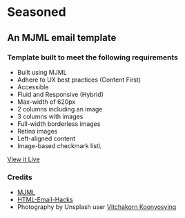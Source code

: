 # Seasoned

## An MJML email template

### Template built to meet the following requirements

- Built using MJML
- Adhere to UX best practices (Content First)
- Accessible
- Fluid and Responsive (Hybrid)
- Max-width of 620px
- 2 columns including an image
- 3 columns with images
- Full-width borderless images
- Retina images
- Left-aligned content
- Image-based checkmark list\

[View it Live](https://mjml.io/try-it-live/BJoNn2E7V)

### Credits

- [MJML](https://mjml.io)
- [HTML-Email-Hacks](https://github.com/FunWithEmail/HTML-Email-Hacks)
- Photography by Unsplash user [Vitchakorn Koonyosying](https://unsplash.com/@mggbox)
